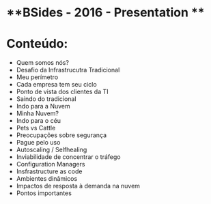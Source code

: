 # **BSides - 2016 - Presentation ** #

# **Conteúdo:** #

* Quem somos nós?
* Desafio da Infrastrucutra Tradicional
* Meu perímetro
* Cada empresa tem seu ciclo
* Ponto de vista dos clientes da TI
* Saindo do tradicional
* Indo para a Nuvem
* Minha Nuvem?
* Indo para o céu
* Pets vs Cattle
* Preocupações sobre segurança
* Pague pelo uso
* Autoscaling / Selfhealing
* Inviabilidade de concentrar o tráfego
* Configuration Managers
* Insfrastructure as code
* Ambientes dinâmicos
* Impactos de resposta à demanda na nuvem
* Pontos importantes
